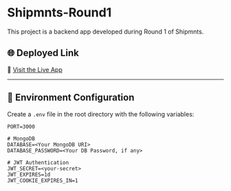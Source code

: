 # Shipmnts-Round1

This project is a backend app developed during Round 1 of Shipmnts.

## 🌐 Deployed Link

🔗 [Visit the Live App](https://example.com)

---

## 📁 Environment Configuration

Create a `.env` file in the root directory with the following variables:

```env
PORT=3000

# MongoDB
DATABASE=<Your MongoDB URI>
DATABASE_PASSWORD=<Your DB Password, if any>

# JWT Authentication
JWT_SECRET=<your-secret>
JWT_EXPIRES=1d
JWT_COOKIE_EXPIRES_IN=1
```
